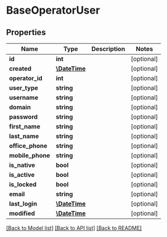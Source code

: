 # BaseOperatorUser

## Properties
Name | Type | Description | Notes
------------ | ------------- | ------------- | -------------
**id** | **int** |  | [optional] 
**created** | [**\DateTime**](\DateTime.md) |  | [optional] 
**operator_id** | **int** |  | [optional] 
**user_type** | **string** |  | [optional] 
**username** | **string** |  | [optional] 
**domain** | **string** |  | [optional] 
**password** | **string** |  | [optional] 
**first_name** | **string** |  | [optional] 
**last_name** | **string** |  | [optional] 
**office_phone** | **string** |  | [optional] 
**mobile_phone** | **string** |  | [optional] 
**is_native** | **bool** |  | [optional] 
**is_active** | **bool** |  | [optional] 
**is_locked** | **bool** |  | [optional] 
**email** | **string** |  | [optional] 
**last_login** | [**\DateTime**](\DateTime.md) |  | [optional] 
**modified** | [**\DateTime**](\DateTime.md) |  | [optional] 

[[Back to Model list]](../README.md#documentation-for-models) [[Back to API list]](../README.md#documentation-for-api-endpoints) [[Back to README]](../README.md)



